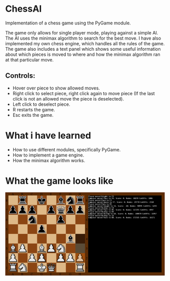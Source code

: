 # ChessAI

Implementation of a chess game using the PyGame module.

The game only allows for single player mode, playing against a simple AI. The AI uses the minimax algorithm to search for the best move.
I have also implemented my own chess engine, which handles all the rules of the game.
The game also includes a text panel which shows some useful information about which pieces is moved to where and how the minimax algorithm ran at that particular move.

## Controls:
- Hover over piece to show allowed moves.
- Right click to select piece, right click again to move piece (If the last click is not an allowed move the piece is deselected).
- Left click to deselect piece.
- R restarts the game.
- Esc exits the game.

# What i have learned
- How to use different modules, specifically PyGame.
- How to implement a game engine.
- How the minimax algorithm works.

# What the game looks like
![Screenshot](Images/game_img.png)
